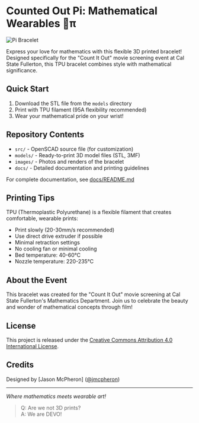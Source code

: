 # Counted Out Pi: Mathematical Wearables 🧮π

![Pi Bracelet](images/cover.jpg)

Express your love for mathematics with this flexible 3D printed bracelet! Designed specifically for the "Count It Out" movie screening event at Cal State Fullerton, this TPU bracelet combines style with mathematical significance.

## Quick Start

1. Download the STL file from the `models` directory
2. Print with TPU filament (95A flexibility recommended)
3. Wear your mathematical pride on your wrist!

## Repository Contents

- `src/` - OpenSCAD source file (for customization)
- `models/` - Ready-to-print 3D model files (STL, 3MF)
- `images/` - Photos and renders of the bracelet
- `docs/` - Detailed documentation and printing guidelines

For complete documentation, see [docs/README.md](docs/README.md)

## Printing Tips

TPU (Thermoplastic Polyurethane) is a flexible filament that creates comfortable, wearable prints:

- Print slowly (20-30mm/s recommended)
- Use direct drive extruder if possible
- Minimal retraction settings
- No cooling fan or minimal cooling
- Bed temperature: 40-60°C
- Nozzle temperature: 220-235°C

## About the Event

This bracelet was created for the "Count It Out" movie screening at Cal State Fullerton's Mathematics Department. Join us to celebrate the beauty and wonder of mathematical concepts through film!

## License

This project is released under the [Creative Commons Attribution 4.0 International License](https://creativecommons.org/licenses/by/4.0/).

## Credits

Designed by [Jason McPheron] ([@jmcpheron](https://github.com/jmcpheron))

---

*Where mathematics meets wearable art!* 

> Q: Are we not 3D prints?  
> A: We are DEVO! 